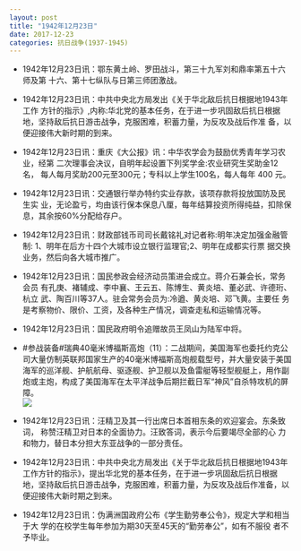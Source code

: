 ```yaml
---
layout: post
title: "1942年12月23日"
date: 2017-12-23
categories: 抗日战争(1937-1945)
---
```


<meta name="referrer" content="no-referrer" />

- 1942年12月23日讯：鄂东黄土岭、罗田战斗，第三十九军刘和鼎率第五十六师及第 十六、第十七纵队与日第三师团激战。 

- 1942年12月23日讯：中共中央北方局发出《关于华北敌后抗日根据地1943年工作 方针的指示》,内称:华北党的基本任务，在于进一步巩固敌后抗日根据 地，坚持敌后抗日游击战争，克服困难，积蓄力量，为反攻及战后作准 备，以便迎接伟大新时期的到来。 

- 1942年12月23日讯：重庆《大公报》讯：中华农学会为鼓励优秀青年学习农业，经第 二次理事会决议，自明年起设置下列奖学金:农业研究生奖助金12名， 每人每月奖助200元至300元；专科以上学生100名，每人每年 400 元。 

- 1942年12月23日讯：交通银行举办特约实业存款，该项存款将投放国防及民生实 业，无论盈亏，均由该行保本保息八厘，每年结算投资所得纯益，扣除保 息，其余按60%分配给存户。 

- 1942年12月23日讯：财政部钱币司司长戴铭礼对记者称:明年决定加强金融管制: 1、明年在后方十四个大城市设立银行监理官;2、明年在成都实行票 据交换业务，然后向各大城市推广。 

- 1942年12月23日讯：国民参政会经济动员策进会成立。蒋介石兼会长，常务会员 有孔庚、褚辅成、李中襄、王云五、陈博生、黄炎培、董必武、许德珩、杭立 武、陶百川等37人。驻会常务会员为:冷遒、黄炎培、邓飞黄。主要任 务是考察物价、限价、工资，及各种生产情况，调查走私和运输情况等。 

- 1942年12月23日讯：国民政府明令追赠故员王凤山为陆军中将。 

- #参战装备#瑞典40毫米博福斯高炮（11）：二战期间，美国海军也委托约克公司大量仿制英联邦国家生产的40毫米博福斯高炮舰载型号，并大量安装于美国海军的巡洋舰、护航航母、驱逐舰、护卫舰以及鱼雷艇等轻型舰艇上，用作副炮或主炮，构成了美国海军在太平洋战争后期拦截日军“神风”自杀特攻机的屏障。 <br/><img src="https://wx1.sinaimg.cn/large/aca367d8ly1fmqh0d9pa8j206y197458.jpg" />

- 1942年12月23日讯：汪精卫及其一行出席日本首相东条的欢迎宴会。东条致词， 称赞汪精卫对日本的全面协力。汪致答词，表示今后要竭尽全部的心 力和物力，替日本分担大东亚战争的一部分责任。 

- 1942年12月23日讯：中共中央北方局发出《关于华北敌后抗日根据地1943年工作方针的指示》，提出华北党的基本任务，在于进一步巩固敌后抗日根据地，坚持敌后抗日游击战争，克服困难，积蓄力量，为反攻及战后作准备，以便迎接伟大新时期之到来。 

- 1942年12月23日讯：伪满洲国政府公布《学生勤劳奉公令》，规定大学和相当于大 学的在校学生每年参加为期30天至45天的“勤劳奉公”，如有不服役 者不予毕业。 

